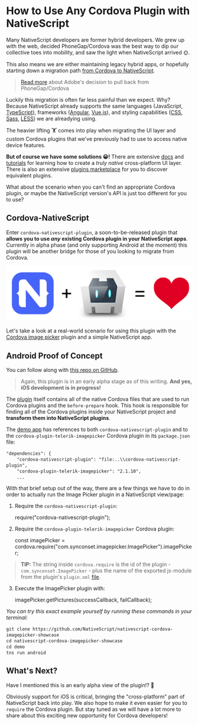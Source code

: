 # How to Use Any Cordova Plugin with NativeScript

Many NativeScript developers are former hybrid developers. We grew up with the web, decided PhoneGap/Cordova was the best way to dip our collective toes into mobility, and saw the light when NativeScript arrived 🌞.

This also means we are either maintaining legacy hybrid apps, or hopefully starting down a migration path [from Cordova to NativeScript](https://www.hybridtonative.com/).

> [Read more](link-TBD) about Adobe's decision to pull back from PhoneGap/Cordova

Luckily this migration is often far less painful than we expect. Why? Because NativeScript already supports the same languages (JavaScript, [TypeScript](https://www.nativescript.org/using-typescript-with-nativescript-when-developing-mobile-apps)), frameworks ([Angular](https://www.nativescript.org/nativescript-is-how-you-build-native-mobile-apps-with-angular), [Vue.js](https://nativescript-vue.org/)), and styling capabilities ([CSS](https://docs.nativescript.org/ui/styling), [Sass](https://github.com/NativeScript/nativescript-dev-sass), [LESS](https://www.npmjs.com/package/nativescript-dev-less)) we are alreadying using.

The heavier lifting 🏋️ comes into play when migrating the UI layer and custom Cordova plugins that we've previously had to use to access native device features.

**But of course we have some solutions 😀!** There are extensive [docs](https://docs.nativescript.org/ui/components) and [tutorials](https://www.nslayouts.com/) for learning how to create a *truly native* cross-platform UI layer. There is also an extensive [plugins marketplace](https://market.nativescript.org/) for you to discover equivalent plugins.

What about the scenario when you can't find an appropriate Cordova plugin, or maybe the NativeScript version's API is just too different for you to use?

## Cordova-NativeScript

Enter `cordova-nativescript-plugin`, a soon-to-be-released plugin that **allows you to use *any* existing Cordova plugin in your NativeScript apps**. Currently in alpha phase (and only supporting Android at the moment) this plugin will be another bridge for those of you looking to migrate from Cordova.

![cordova nativescript](cordova-nativescript.png)

Let's take a look at a real-world scenario for using this plugin with the [Cordova image picker](https://github.com/Telerik-Verified-Plugins/ImagePicker) plugin and a simple NativeScript app.

## Android Proof of Concept

You can follow along with [this repo on GitHub](https://github.com/NativeScript/nativescript-cordova-imagepicker-showcase).

> Again, this plugin is in an early alpha stage as of this writing. **And yes, iOS development is in progress!**

The [plugin](https://github.com/NativeScript/nativescript-cordova-imagepicker-showcase/tree/master/cordova-nativescript-plugin) itself contains all of the native Cordova files that are used to run Cordova plugins and the `before-prepare` hook. This hook is responsible for finding all of the Cordova plugins inside your NativeScript project and **transform them into NativeScript plugins**.

The [demo app](https://github.com/NativeScript/nativescript-cordova-imagepicker-showcase/tree/master/demo) has references to both `cordova-nativescript-plugin` and to the `cordova-plugin-telerik-imagepicker` Cordova plugin in its `package.json` file:

	"dependencies": {
		"cordova-nativescript-plugin": "file:..\\cordova-nativescript-plugin",
		"cordova-plugin-telerik-imagepicker": "2.1.10",
		...

With that brief setup out of the way, there are a few things we have to do in order to actually run the Image Picker plugin in a NativeScript view/page:

1) Require the `cordova-nativescript-plugin`:

	require("cordova-nativescript-plugin");

2) Require the `cordova-plugin-telerik-imagepicker` Cordova plugin:

	const imagePicker = cordova.require("com.synconset.imagepicker.ImagePicker").imagePicker;

> **TIP:** The string inside `cordova.require` is the id of the plugin - `com.synconset.ImagePicker` - plus the name of the exported js-module from the plugin's `plugin.xml` [file](https://github.com/Telerik-Verified-Plugins/ImagePicker/blob/master/plugin.xml#L19).

3) Execute the ImagePicker plugin with:

	imagePicker.getPictures(successCallback, failCallback);

*You can try this exact example yourself by running these commands in your terminal:*

	git clone https://github.com/NativeScript/nativescript-cordova-imagepicker-showcase
	cd nativescript-cordova-imagepicker-showcase
	cd demo
	tns run android

## What's Next?

Have I mentioned this is an early alpha view of the plugin!? 🤔

Obviously support for iOS is critical, bringing the "cross-platform" part of NativeScript back into play. We also hope to make it even easier for you to `require` the Cordova plugin. But stay tuned as we will have a lot more to share about this exciting new opportunity for Cordova developers!





